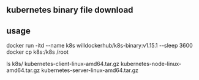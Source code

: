 ## kubernetes binary file download

## usage
docker run -itd --name k8s willdockerhub/k8s-binary:v1.15.1 --sleep 3600
docker cp k8s:/k8s /root

ls k8s/
kubernetes-client-linux-amd64.tar.gz  kubernetes-node-linux-amd64.tar.gz  kubernetes-server-linux-amd64.tar.gz










